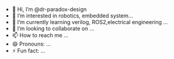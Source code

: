 - 👋 Hi, I’m @dr-paradox-design
- 👀 I’m interested in robotics, embedded system...
- 🌱 I’m currently learning verilog, ROS2,electrical engineering ...
- 💞️ I’m looking to collaborate on ...
- 📫 How to reach me ...
- 😄 Pronouns: ...
- ⚡ Fun fact: ...

<!---
dr-paradox-design/dr-paradox-design is a ✨ special ✨ repository because its `README.md` (this file) appears on your GitHub profile.
You can click the Preview link to take a look at your changes.
--->
